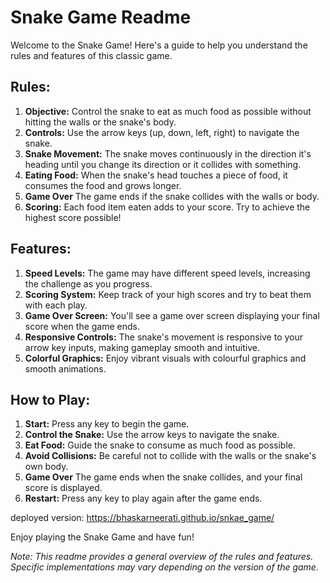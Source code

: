 # Snake Game Readme

Welcome to the Snake Game! Here's a guide to help you understand the rules and features of this classic game.

## Rules:
1. **Objective:** Control the snake to eat as much food as possible without hitting the walls or the snake's body.
2. **Controls:** Use the arrow keys (up, down, left, right) to navigate the snake.
3. **Snake Movement:** The snake moves continuously in the direction it's heading until you change its direction or it collides with something.
4. **Eating Food:** When the snake's head touches a piece of food, it consumes the food and grows longer.
5. **Game Over** The game ends if the snake collides with the walls or body.
6. **Scoring:** Each food item eaten adds to your score. Try to achieve the highest score possible!

## Features:
1. **Speed Levels:** The game may have different speed levels, increasing the challenge as you progress.
2. **Scoring System:** Keep track of your high scores and try to beat them with each play.
3. **Game Over Screen:** You'll see a game over screen displaying your final score when the game ends.
4. **Responsive Controls:** The snake's movement is responsive to your arrow key inputs, making gameplay smooth and intuitive.
5. **Colorful Graphics:** Enjoy vibrant visuals with colourful graphics and smooth animations.

## How to Play:
1. **Start:** Press any key to begin the game.
2. **Control the Snake:** Use the arrow keys to navigate the snake.
3. **Eat Food:** Guide the snake to consume as much food as possible.
4. **Avoid Collisions:** Be careful not to collide with the walls or the snake's own body.
5. **Game Over** The game ends when the snake collides, and your final score is displayed.
6. **Restart:** Press any key to play again after the game ends.

deployed version: https://bhaskarneerati.github.io/snkae_game/

Enjoy playing the Snake Game and have fun!

*Note: This readme provides a general overview of the rules and features. Specific implementations may vary depending on the version of the game.*
